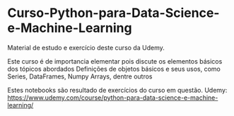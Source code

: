 # Curso-Python-para-Data-Science-e-Machine-Learning
Material de estudo e exercício deste curso da Udemy.


Este curso é de importancia elementar pois discute os elementos básicos dos tópicos abordados
Definições de objetos básicos e seus usos, como Series, DataFrames, Numpy Arrays, dentre outros


Estes notebooks são resultado de exercícios do curso em questão.
Udemy: https://www.udemy.com/course/python-para-data-science-e-machine-learning/
